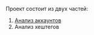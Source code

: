 Проект состоит из двух частей:
1. [Анализ аккаунтов](https://github.com/Barikko/Side_projects/blob/2657c5e9675993175f7c1bb10f4c4f6c6eb8ebe9/Insta/%D0%9A%D0%B0%D1%80%D1%8C%D0%B5%D1%80%D0%B0_%D0%B1%D0%BB%D0%BE%D0%B3%D0%B3%D0%B5%D1%80%D0%B0_%D1%81_%D0%BE%D0%BF%D0%BE%D1%80%D0%BE%D0%B9_%D0%BD%D0%B0_%D0%B4%D0%B0%D0%BD%D0%BD%D1%8B%D0%B5.ipynb)
2. Анализ хештегов
